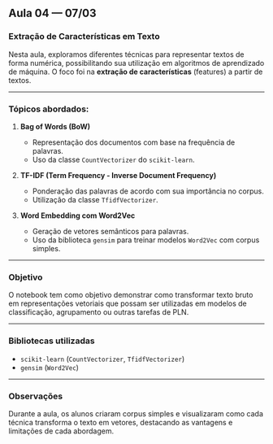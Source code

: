 ## Aula 04 — 07/03 

### Extração de Características em Texto

Nesta aula, exploramos diferentes técnicas para representar textos de forma numérica, possibilitando sua utilização em algoritmos de aprendizado de máquina. O foco foi na **extração de características** (features) a partir de textos.

---

### Tópicos abordados:

1. **Bag of Words (BoW)**  
   - Representação dos documentos com base na frequência de palavras.  
   - Uso da classe `CountVectorizer` do `scikit-learn`.

2. **TF-IDF (Term Frequency - Inverse Document Frequency)**  
   - Ponderação das palavras de acordo com sua importância no corpus.  
   - Utilização da classe `TfidfVectorizer`.

3. **Word Embedding com Word2Vec**  
   - Geração de vetores semânticos para palavras.  
   - Uso da biblioteca `gensim` para treinar modelos `Word2Vec` com corpus simples.

---

### Objetivo

O notebook tem como objetivo demonstrar como transformar texto bruto em representações vetoriais que possam ser utilizadas em modelos de classificação, agrupamento ou outras tarefas de PLN.

---

### Bibliotecas utilizadas

- `scikit-learn` (`CountVectorizer`, `TfidfVectorizer`)  
- `gensim` (`Word2Vec`)

---

### Observações

Durante a aula, os alunos criaram corpus simples e visualizaram como cada técnica transforma o texto em vetores, destacando as vantagens e limitações de cada abordagem.
